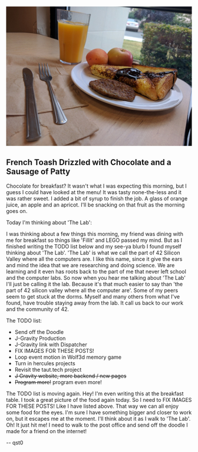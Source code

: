 ![French Toash Drizzled with Chocolate and a Sausage of Patty](images/2017-6-8-french-toast-chocolate.jpg)
## French Toash Drizzled with Chocolate and a Sausage of Patty 

Chocolate for breakfast? It wasn't what I was expecting this morning, but I guess I could have looked at the menu! It was tasty none-the-less and it was rather sweet. I added a bit of syrup to finish the job. A glass of orange juice, an apple and an apricot. I'll be snacking on that fruit as the morning goes on.

Today I'm thinking about 'The Lab':

I was thinking about a few things this morning, my friend was dining with me for breakfast so things like 'Fillit' and LEGO passed my mind. But as I finished writing the TODO list below and my see-ya blurb I found myself thinking about 'The Lab'. 'The Lab' is what we call the part of 42 Silicon Valley where all the computers are. I like this name, since it give the ears and mind the idea that we are researching and doing science. We are learning and it even has roots back to the part of me that never left school and the computer labs. So now when you hear me talking about 'The Lab' I'll just be calling it the lab. Because it's that much easier to say than 'the part of 42 silicon valley where all the computer are'. Some of my peers seem to get stuck at the dorms. Myself and many others from what I've found, have trouble staying away from the lab. It call us back to our work and the community of 42.

The TODO list:
* Send off the Doodle
* J-Gravity Production
* J-Gravity link with Dispatcher
* FIX IMAGES FOR THESE POSTS!
* Loop event motion in Wolf3d memory game
* Turn in hercules projects
* Revisit the taut.tech project
* ~~J Gravity website, more backend / new pages~~
* ~~Program more!~~ program even more!

The TODO list is moving again. Hey! I'm even writing this at the breakfast table. I took a great picture of the food again today. So I need to FIX IMAGES FOR THESE POSTS! Like I have listed above. That way we can all enjoy some food for the eyes. I'm sure I have something bigger and closer to work on, but it escapes me at the moment. I'll think about it as I walk to 'The Lab'. Oh! It just hit me! I need to walk to the post office and send off the doodle I made for a friend on the internet!

-- qst0
